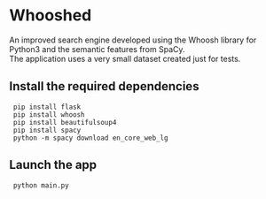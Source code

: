 # Whooshed
 An improved search engine developed using the Whoosh library for Python3 and the semantic features from SpaCy.
 <br>
 The application uses a very small dataset created just for tests.
 
## Install the required dependencies
```
 pip install flask
 pip install whoosh
 pip install beautifulsoup4
 pip install spacy
 python -m spacy download en_core_web_lg
```
## Launch the app
```
 python main.py
```
